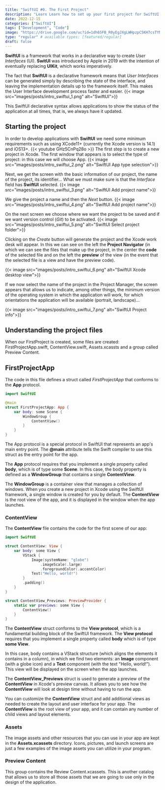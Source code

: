 ```yaml
---
title: "SwiftUI #0. The First Project"
description: "Learn Learn how to set up your first project for SwiftUI with Xcode."
date: 2022-12-15
categories: ["SwiftUI"]
tags: ["Development", "Code"]
image: "https://drive.google.com/uc?id=1dh6SFB_R0yEgJXgLWHpzpC5KH7csTYMx"
type: "regular" # available types: [featured/regular]
draft: false
---
```


**SwiftUI** is a framework that works in a declarative way to create *User Interfaces* (UI). **SwitUI** was introduced by Apple in 2019 with the intention of eventually replacing **UIKit**, which works imperatively.

The fact that **SwiftUI** is a declarative framework means that *User Interfaces* can be generated simply by describing the state of the interface, and leaving the implementation details up to the framework itself. This makes the User Interface development process faster and easier.
{{< image src="images/posts/intro_swiftui_1.png" alt="SwiftUI">}}

This SwiftUI declarative syntax allows applications to show the status of the application at all times, that is, we always have it updated.

## Starting the project
In order to develop applications with **SwiftUI** we need some minimum requirements such as using XCode11+ (currently the Xcode version is 14.1) and iOS13+.
{{< youtube GHz5CnPq28o >}}
The first step is to create a new project in Xcode. The first window that appears is to select the type of project: in this case we will choose App.
{{< image src="images/posts/intro_swiftui_2.png" alt="SwiftUI App type selection">}}

Next, we get the screen with the basic information of our project, the name of the project, its identifier... What we must make sure is that the *Interface* field has **SwiftUI** selected.
{{< image src="images/posts/intro_swiftui_3.png" alt="SwiftUI Add project name">}}

We give the project a name and then the *Next* button.
{{< image src="images/posts/intro_swiftui_4.png" alt="SwiftUI Add project name">}}


On the next screen we choose where we want the project to be saved and if we want version control (*Git*) to be activated.
{{< image src="images/posts/intro_swiftui_5.png" alt="SwiftUI Select project folder">}}


Clicking on the *Create* button will generate the project and the Xcode work desk will appear. In this we can see on the left the **Project Navigator** (in which we can see the files that make up the project, in the center the **code** of the selected file and on the left the **preview** of the view (in the event that the selected file is a view and have the preview code).

{{< image src="images/posts/intro_swiftui_6.png" alt="SwiftUI Xcode desktop view">}}


If we now select the name of the project in the Project Manager, the screen appears that allows us to indicate, among other things, the minimum version of the operating system in which the application will work, for which orientations the application will be available (portrait, landscape)...

{{< image src="images/posts/intro_swiftui_7.png" alt="SwiftUI Project info">}}

<a name="files"><h2>Understanding the project files</h2></a>

When our FirstProject is created, some files are created: FirstProjectApp.swift, ContentView.swift, Assets.xcassts and a group called Preview Content.

## FirstProjectApp
The code in this file defines a struct called *FirstProjectApp* that conforms to the **App** protocol.

```swift
import SwiftUI

@main
struct FirstProjectApp: App {
    var body: some Scene {
        WindowGroup {
            ContentView()
        }
    }
}
```

The App protocol is a special protocol in SwiftUI that represents an app's main entry point. The **@main** attribute tells the Swift compiler to use this struct as the entry point for the app.

The **App** protocol requires that you implement a single property called **body**, which is of type some **Scene**. In this case, the body property is defined as a **WindowGroup** that contains a single **ContentView**.

The **WindowGroup** is a container view that manages a collection of windows. When you create a new project in Xcode using the SwiftUI framework, a single window is created for you by default. The **ContentView** is the root view of the app, and it is displayed in the window when the app launches.

### ContentView

The **ContentView** file contains the code for the first scene of our app:

```swift
import SwiftUI

struct ContentView: View {
    var body: some View {
        VStack {
            Image(systemName: "globe")
                .imageScale(.large)
                .foregroundColor(.accentColor)
            Text("Hello, world!")
        }
        .padding()
    }
}

struct ContentView_Previews: PreviewProvider {
    static var previews: some View {
        ContentView()
    }
}
```
The **ContentView** struct conforms to the **View protocol**, which is a fundamental building block of the SwiftUI framework. The **View protocol** requires that you implement a single property called **body** which is of type **some View**.

In this case, body contains a VStack structure (which aligns the elements it contains in a column), in which we find two elements: an **Image** component (with a globe icon) and a **Text** component (with the text "Hello, world!"). This view will be displayed on the screen when the app launches.

The **ContentView_Previews** struct is used to generate a preview of the **ContentView** in Xcode's preview canvas. It allows you to see how the **ContentView** will look at design time without having to run the app.

You can customize the **ContentView** struct and add additional views as needed to create the layout and user interface for your app. The **ContentView** is the root view of your app, and it can contain any number of child views and layout elements.

### Assets
The image assets and other resources that you can use in your app are kept in the **Assets.xcassets** directory. Icons, pictures, and launch screens are just a few examples of the image assets you can utilize in your program.

### Preview Content
This group contains the Review Content.xcassets. This is another catalog that allows us to store all those assets that we are going to use only in the design of the application.

